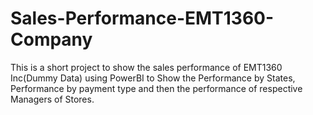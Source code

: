 # Sales-Performance-EMT1360-Company
This is a short project to show the sales performance of EMT1360 Inc(Dummy Data) using PowerBI to Show the Performance by States, Performance by payment type and then the performance of respective Managers of Stores. 
